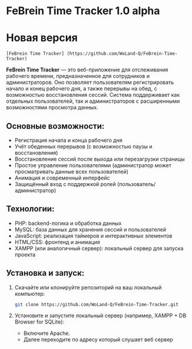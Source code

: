 
# FeBrein Time Tracker 1.0 alpha


# Новая версия
    [FeBrein Time Tracker] (https://github.com/WoLand-Q/FeBrein-Time-Tracker)

**FeBrein Time Tracker** — это веб-приложение для отслеживания рабочего времени, предназначенное для сотрудников и администраторов. Оно позволяет пользователям регистрировать начало и конец рабочего дня, а также перерывы на обед, с возможностью восстановления сессий. Система поддерживает как отдельных пользователей, так и администраторов с расширенными возможностями просмотра данных.

## Основные возможности:
- Регистрация начала и конца рабочего дня
- Учёт обеденных перерывов (с возможностью паузы и восстановления)
- Восстановление сессий после выхода или перезагрузки страницы
- Простое управление пользователями (администратор может просматривать данные всех пользователей)
- Анимация и современный интерфейс
- Защищённый вход с поддержкой ролей (пользователь/администратор)

## Технологии:
- PHP: backend-логика и обработка данных
- MySQL: база данных для хранения сессий и пользователей
- JavaScript: реализация таймеров и интерактивных элементов
- HTML/CSS: фронтенд и анимация
- XAMPP (или аналогичный сервер): локальный сервер для запуска проекта

## Установка и запуск:

1. Скачайте или клонируйте репозиторий на ваш локальный компьютер:
    ```bash
    git clone https://github.com/WoLand-Q/FeBrein-Time-Tracker.git
    ```

2. Установите и запустите локальный сервер (например, XAMPP + DB Browser for SQLite):
   - Включите Apache.
   - Далее переходите по адресу который слушает веб сервер


